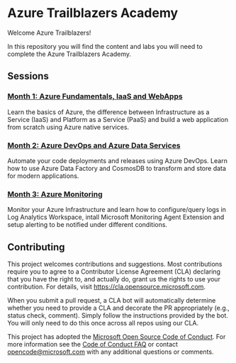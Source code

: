 # Azure Trailblazers Academy

<!-- 
Guidelines on README format: https://review.docs.microsoft.com/help/onboard/admin/samples/concepts/readme-template?branch=master

Guidance on onboarding samples to docs.microsoft.com/samples: https://review.docs.microsoft.com/help/onboard/admin/samples/process/onboarding?branch=master

Taxonomies for products and languages: https://review.docs.microsoft.com/new-hope/information-architecture/metadata/taxonomies?branch=master
-->

Welcome Azure Trailblazers!

In this repository you will find the content and labs you will need to complete the Azure Trailblazers Academy.

## Sessions

### [**Month 1**: Azure Fundamentals, IaaS and WebApps](./README.md)

Learn the basics of Azure, the difference between Infrastructure as a Service (IaaS) and Platform as a Service (PaaS) and build a web application from scratch using Azure native services.

### [**Month 2**: Azure DevOps and Azure Data Services](./month2/labs)

Automate your code deployments and releases using Azure DevOps. Learn how to use Azure Data Factory and CosmosDB to transform and store data for modern applications.

### [**Month 3**: Azure Monitoring](./month3)

Monitor your Azure Infrastructure and learn how to configure/query logs in Log Analytics Workspace, intall Microsoft Monitoring Agent Extension and setup alerting to be notified under different conditions.


## Contributing

This project welcomes contributions and suggestions.  Most contributions require you to agree to a
Contributor License Agreement (CLA) declaring that you have the right to, and actually do, grant us
the rights to use your contribution. For details, visit https://cla.opensource.microsoft.com.

When you submit a pull request, a CLA bot will automatically determine whether you need to provide
a CLA and decorate the PR appropriately (e.g., status check, comment). Simply follow the instructions
provided by the bot. You will only need to do this once across all repos using our CLA.

This project has adopted the [Microsoft Open Source Code of Conduct](https://opensource.microsoft.com/codeofconduct/).
For more information see the [Code of Conduct FAQ](https://opensource.microsoft.com/codeofconduct/faq/) or
contact [opencode@microsoft.com](mailto:opencode@microsoft.com) with any additional questions or comments.
